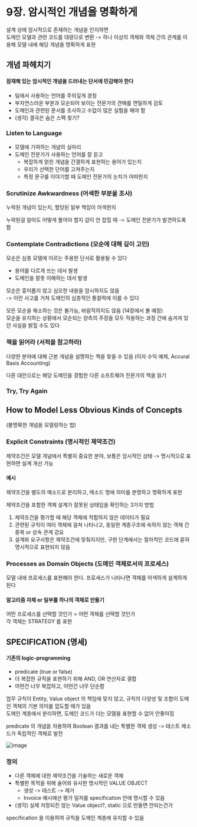 # 9장. 암시적인 개념을 명확하게

설계 상에 암시적으로 존재하는 개념을 인지하면  
도메인 모델과 관련 코드를 대량으로 변환 -> 하나 이상의 객체와 객체 간의 관계를 이용해 모델 내에 해당 개념을 명확하게 표현

## 개념 파헤치기

#### 잠재해 있는 암시적인 개념을 드러내는 단서에 민감해야 한다
- 팀에서 사용하는 언어를 주의깊게 경청
- 부자연스러운 부분과 모순되어 보이는 전문가의 견해를 면밀하게 검토
- 도메인과 관련된 문서를 조사하고 수없이 많은 실험을 해야 함
- (생각) 결국은 숨은 스펙 찾기?

### Listen to Language
- 모델에 기여하는 개념의 실마리
- 도메인 전문가가 사용하는 언어를 잘 듣고
  - 복잡하게 얽힌 개념을 간결하게 표현하는 용어가 있는지
  - 우리가 선택한 단어를 고쳐주는지
  - 특정 문구를 이야기할 때 도메인 전문가의 눈치가 어떠한지

### Scrutinize Awkwardness (어색한 부분을 조사)
누락된 개념이 있는지, 할당된 일부 책임이 어색한지

누락된걸 알아도 어떻게 풀어야 할지 감이 안 잡힐 때 -> 도메인 전문가가 발견하도록 함

### Contemplate Contradictions (모순에 대해 깊이 고민)
모순은 심층 모델에 이르는 주용한 단서로 활용될 수 있다
- 용어를 다르게 쓰는 데서 발생
- 도메인을 잘못 이해하는 데서 발생

모순은 흥미롭지 않고 심오한 내용을 암시하지도 않음  
-> 이런 사고를 거쳐 도메인의 심층적인 통찰력에 이를 수 있다

모든 모순을 해소하는 것은 불가능, 바람직하지도 않음 (14장에서 볼 예정)  
모순을 유지하는 상황에서 모순되는 양측의 주장을 모두 적용하는 과정 간에 숨겨져 있던 사실을 밝힐 수도 있다

### 책을 읽어라 (서적을 참고하라)
다양한 분야에 대해 근본 개념을 설명하는 책을 찾을 수 있음 (이자 수익 예제, Accural Basis Accounting)

다른 대안으로는 해당 도메인을 경험한 다른 소프트웨어 전문가의 책을 읽기

### Try, Try Again

## How to Model Less Obvious Kinds of Concepts
(불명확한 개념을 모델링하는 법)

### Explicit Constraints (명시적인 제약조건)
제약조건은 모델 개념에서 특별히 중요한 분야, 보통은 암시적인 상태 -> 명시적으로 표현하면 설계 개선 가능

#### 예시
제약조건을 별도의 메소드로 분리하고, 메소드 명에 의미를 분명하고 명확하게 표현

제약조건을 포함한 객체 설계가 잘못된 상태임을 확인하는 3가지 방법
1. 제약조건을 평가할 때 해당 객체에 적합하지 않은 데이터가 필요
2. 관련된 규칙이 여러 객체에 걸쳐 나타나고, 동일한 계층구조에 속하지 않는 객체 간 중복 or 상속 관계 강요
3. 설계와 요구사항은 제약조건에 맞춰지지만, 구현 단계에서는 절차적인 코드에 묻혀 명시적으로 표현되지 않음

### Processes as Domain Objects (도메인 객체로서의 프로세스)
모델 내에 프로세스를 표현해야 한다. 프로세스가 나타나면 객체를 어색하게 설계하게 된다

#### 알고리즘 자체 or 일부를 하나의 객체로 만들기
어떤 프로세스를 선택할 것인가 = 어떤 객체를 선택할 것인가  
각 객체는 STRATEGY 를 표현

## SPECIFICATION (명세)
#### 기존의 logic-programming
- predicate (true or false)
- 더 복잡한 규칙을 표현하기 위해 AND, OR 연산자로 결합
- 어떤건 너무 복잡하고, 어떤건 너무 단순함

업무 규칙이 Entity, Value object 의 책임에 맞지 않고, 규칙의 다양성 및 조합이 도메인 객체의 기본 의미를 압도할 때가 있음  
도메인 계층에서 분리하면, 도메인 코드가 더는 모델을 표현할 수 없어 안좋아짐

predicate 의 개념을 차용하여 Boolean 결과를 내는 특별한 객체 생성 -> 테스트 메소드가 독립적인 객체로 발전

![image](https://user-images.githubusercontent.com/10507662/128197964-2f2187db-067c-4164-8cce-1f71b7234b31.png)

### 정의
- 다른 객체에 대한 제약조건을 기술하는 새로운 객체
- 특별한 목적을 위해 술어와 유사한 명시적인 VALUE OBJECT
  - 생성 -> 테스트 -> 제거
  - Invoice 예시에선 평가 일자를 specification 안에 명시할 수 있음
- (생각) 실제 저장되진 않는 Value object?, static 으로 만들면 안되는건가

specification 을 이용하여 규칙을 도메인 계층에 유지할 수 있음